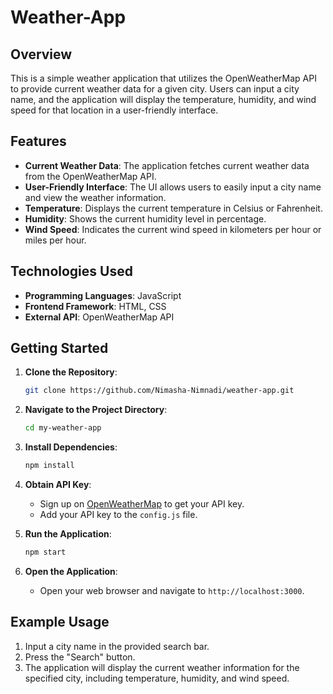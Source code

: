 # Weather-App

## Overview

This is a simple weather application that utilizes the OpenWeatherMap API to provide current weather data for a given city. Users can input a city name, and the application will display the temperature, humidity, and wind speed for that location in a user-friendly interface.

## Features

- **Current Weather Data**: The application fetches current weather data from the OpenWeatherMap API.
- **User-Friendly Interface**: The UI allows users to easily input a city name and view the weather information.
- **Temperature**: Displays the current temperature in Celsius or Fahrenheit.
- **Humidity**: Shows the current humidity level in percentage.
- **Wind Speed**: Indicates the current wind speed in kilometers per hour or miles per hour.

## Technologies Used

- **Programming Languages**: JavaScript 
- **Frontend Framework**: HTML, CSS
- **External API**: OpenWeatherMap API

## Getting Started

1. **Clone the Repository**:
   ```bash
   git clone https://github.com/Nimasha-Nimnadi/weather-app.git
   ```

2. **Navigate to the Project Directory**:
   ```bash
   cd my-weather-app
   ```

3. **Install Dependencies**:
   ```bash
   npm install
   ```

4. **Obtain API Key**:
   - Sign up on [OpenWeatherMap](https://openweathermap.org/) to get your API key.
   - Add your API key to the `config.js` file.

5. **Run the Application**:
   ```bash
   npm start
   ```

6. **Open the Application**:
   - Open your web browser and navigate to `http://localhost:3000`.

## Example Usage

1. Input a city name in the provided search bar.
2. Press the "Search" button.
3. The application will display the current weather information for the specified city, including temperature, humidity, and wind speed.

